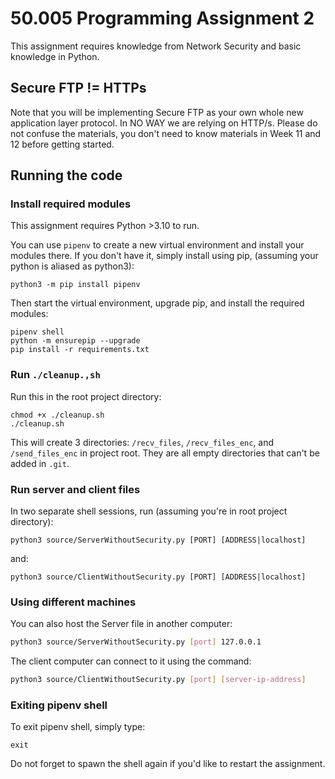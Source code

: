 # 50.005 Programming Assignment 2

This assignment requires knowledge from Network Security and basic knowledge in Python.

## Secure FTP != HTTPs

Note that you will be implementing Secure FTP as your own whole new application layer protocol. In NO WAY we are relying on HTTP/s. Please do not confuse the materials, you don't need to know materials in Week 11 and 12 before getting started.

## Running the code

### Install required modules

This assignment requires Python >3.10 to run.

You can use `pipenv` to create a new virtual environment and install your modules there. If you don't have it, simply install using pip, (assuming your python is aliased as python3):

```
python3 -m pip install pipenv
```

Then start the virtual environment, upgrade pip, and install the required modules:

```
pipenv shell
python -m ensurepip --upgrade
pip install -r requirements.txt
```

### Run `./cleanup.,sh`

Run this in the root project directory:

```
chmod +x ./cleanup.sh
./cleanup.sh
```

This will create 3 directories: `/recv_files`, `/recv_files_enc`, and `/send_files_enc` in project root. They are all empty directories that can't be added in `.git`.

### Run server and client files

In two separate shell sessions, run (assuming you're in root project directory):

```
python3 source/ServerWithoutSecurity.py [PORT] [ADDRESS|localhost]
```

and:

```
python3 source/ClientWithoutSecurity.py [PORT] [ADDRESS|localhost]
```

### Using different machines

You can also host the Server file in another computer:

```sh
python3 source/ServerWithoutSecurity.py [port] 127.0.0.1
```

The client computer can connect to it using the command:

```sh
python3 source/ClientWithoutSecurity.py [port] [server-ip-address]
```

### Exiting pipenv shell

To exit pipenv shell, simply type:

```
exit
```

Do not forget to spawn the shell again if you'd like to restart the assignment.
